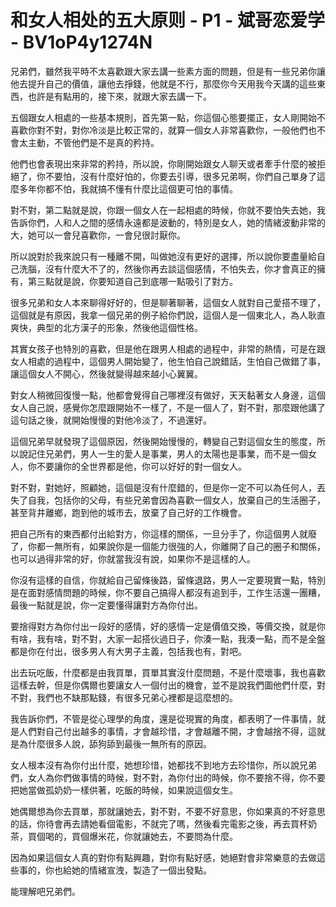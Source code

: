 # 和女人相处的五大原则 - P1 - 斌哥恋爱学 - BV1oP4y1274N

兄弟們，雖然我平時不太喜歡跟大家去講一些素方面的問題，但是有一些兄弟你讓他去提升自己的價值，讓他去掙錢，他就是不行，那麼你今天用我今天講的這些東西，也許是有點用的，接下來，就跟大家去講一下。

五個跟女人相處的一些基本規則，首先第一點，你這個心態要擺正，女人剛開始不喜歡你對不對，對你冷淡是比較正常的，就算一個女人非常喜歡你，一般他們也不會太主動，不管他們是不是真的矜持。

他們也會表現出來非常的矜持，所以說，你剛開始跟女人聊天或者牽手什麼的被拒絕了，你不要怕，沒有什麼好怕的，你要去引導，很多兄弟啊，你們自己單身了這麼多年你都不怕，我就搞不懂有什麼比這個更可怕的事情。

對不對，第二點就是說，你跟一個女人在一起相處的時候，你就不要怕失去她，我告訴你們，人和人之間的感情永遠都是波動的，特別是女人，她的情緒波動非常的大，她可以一會兒喜歡你，一會兒很討厭你。

所以說對於我來說只有一種離不開，叫做她沒有更好的選擇，所以說你要盡量給自己洗腦，沒有什麼大不了的，然後你再去談這個感情，不怕失去，你才會真正的擁有，第三點就是說，你要知道自己到底哪一點吸引了對方。

很多兄弟和女人本來聊得好好的，但是聊著聊著，這個女人就對自己愛搭不理了，這個就是有原因，我拿一個兄弟的例子給你們說，這個人是一個東北人，為人耿直爽快，典型的北方漢子的形象，然後他這個性格。

其實女孩子也特別的喜歡，但是他在跟男人相處的過程中，非常的熱情，可是在跟女人相處的過程中，這個男人開始變了，他生怕自己說錯話，生怕自己做錯了事，讓這個女人不開心，然後就變得越來越小心翼翼。

對女人稍微回復慢一點，他都會覺得自己哪裡沒有做好，天天黏著女人身邊，這個女人自己說，感覺你怎麼跟開始不一樣了，不是一個人了，對不對，那麼跟他講了這句話之後，就開始慢慢的對他冷淡了，不過還好。

這個兄弟早就發現了這個原因，然後開始慢慢的，轉變自己對這個女生的態度，所以說記住兄弟們，男人一生的愛人是事業，男人的太陽也是事業，而不是一個女人，你不要讓你的全世界都是他，你可以好好的對一個女人。

對不對，對她好，照顧她，這個是沒有什麼錯的，但是你一定不可以為任何人，丟失了自我，包括你的父母，有些兄弟會因為喜歡一個女人，放棄自己的生活圈子，甚至背井離鄉，跑到他的城市去，放棄了自己好的工作機會。

把自己所有的東西都付出給對方，你這樣的關係，一旦分手了，你這個男人就廢了，你都一無所有，如果說你是一個能力很強的人，你離開了自己的圈子和關係，也可以過得非常的好，你就當我沒有說，如果你不是這樣的人。

你沒有這樣的自信，你就給自己留條後路，留條退路，男人一定要現實一點，特別是在面對感情問題的時候，你不要自己搞得人都沒有追到手，工作生活還一團糟，最後一點就是說，你一定要懂得讓對方為你付出。

要捨得對方為你付出一段好的感情，好的感情一定是價值交換，等價交換，就是你有啥，我有啥，對不對，大家一起搭伙過日子，你湊一點，我湊一點，而不是全盤都是你在付出，很多男人有大男子主義，包括我也有，對吧。

出去玩吃飯，什麼都是由我買單，買單其實沒什麼問題，不是什麼壞事，我也喜歡這樣去幹，但是你偶爾也要讓女人一個付出的機會，並不是說我們圖他們什麼，對不對，我們也不缺那點錢，有很多兄弟心裡都是這麼想的。

我告訴你們，不管是從心理學的角度，還是從現實的角度，都表明了一件事情，就是人們對自己付出越多的事情，才會越珍惜，才會越離不開，才會越捨不得，這就是為什麼很多人說，舔狗舔到最後一無所有的原因。

女人根本沒有為你付出什麼，她想珍惜，她都找不到地方去珍惜你，所以說兄弟們，女人為你們做事情的時候，對不對，為你付出的時候，你不要捨不得，你不要把她當做孤奶奶一樣供著，吃飯的時候，如果說這個女生。

她偶爾想為你去買單，那就讓她去，對不對，不要不好意思，你如果真的不好意思的話，你待會再去請她看個電影，不就完了嗎，然後看完電影之後，再去買杯奶茶，買個喝的，買個爆米花，你就讓她去，不要問為什麼。

因為如果這個女人真的對你有點興趣，對你有點好感，她絕對會非常樂意的去做這些事的，你也給她的情緒宣洩，製造了一個出發點。

能理解吧兄弟們。